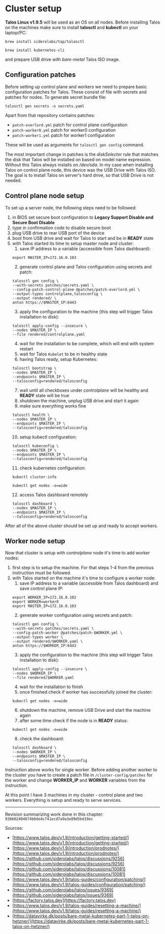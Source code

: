 # Cluster setup

**Talos Linux v1.9.5** will be used as an OS on all nodes. Before installing Talos on the machines make sure to install **talosctl** and **kubectl** on your laptop/PC:
```console
brew install siderolabs/tap/talosctl
```
```console
brew install kubernetes-cli
```
and prepare USB drive with *bare-metal* Talos ISO image.

## Configuration patches

Before setting up control plane and workers we need to prepare basic configuration patches for Talos. These consist of file with secrets and patches for nodes. To generate secret bundle file:
```console
talosctl gen secrets -o secrets.yaml
```
Apart from that repository contains patches:

* `patch-overlord.yml` patch for control plane configuration
* `patch-worker0.yml` patch for worker0 configuration
* `patch-worker1.yml` patch for worker1 configuration

These will be used as arguments for `talosctl gen config` command.

The most important change in patches is the *diskSelector* rule that matches the disk that Talos will be installed on based on model name expression. Without this Talos always installs on */dev/sda*. In my case when installing Talos on control plane node, this device was the USB Drive with Talos ISO. The goal is to install Talos on server's hard drive, so that USB Drive is not needed.

## Control plane node setup

To set up a server node, the following steps need to be followed:

1. in BIOS set secure boot configuration to **Legacy Support Disable and Secure Boot Disable**
2. type in confirmation code to disable secure boot
3. plug USB drive to rear USB port of the device
4. boot from USB drive and wait for Talos to start and be in **READY** state
5. with Talos started its time to setup master node and cluster:
    1. save IP address to a variable (accessible from Talos dashboard):
    ```console
    export MASTER_IP=172.16.0.103
    ```
    2. generate control plane and Talos configuration using secrets and patch:
    ```console
    talosctl gen config \
    --with-secrets patches/secrets.yaml \
    --config-patch-control-plane @patches/patch-overlord.yml \
    --output-types controlplane,talosconfig \
    --output rendered/ \
    anton https://$MASTER_IP:6443
    ```
    3. apply the configuration to the machine (this step will trigger Talos installation to disk):
    ```console
    talosctl apply-config --insecure \
    --nodes $MASTER_IP \
    --file rendered/controlplane.yaml
    ```
    4. wait for the installation to be complete, which will end with system restart
    5. wait for Talos `Kubelet` to be in healthy state
    6. having Talos ready, setup Kubernetes:
    ```console
    talosctl bootstrap \
    --nodes $MASTER_IP \
    --endpoints $MASTER_IP \
    --talosconfig=rendered/talosconfig
    ```
    7. wait until all checkboxes under *controlplane* will be healthy and **READY** state will be true
    8. shutdown the machine, unplug USB drive and start it again
    9.  make sure everything works fine
    ```console
    talosctl health \
    --nodes $MASTER_IP \
    --endpoints $MASTER_IP \
    --talosconfig=rendered/talosconfig
    ```
    10. setup kubectl configuration:
    ```console
    talosctl kubeconfig \
    --nodes $MASTER_IP \
    --endpoints $MASTER_IP \
    --talosconfig=rendered/talosconfig
    ```
    11. check kubernetes configuration:
    ```console
    kubectl cluster-info
    ```
    ```console
    kubectl get nodes -o=wide
    ```
    12. access Talos dashboard remotely
    ```console
    talosctl dashboard \
    --nodes $MASTER_IP \
    --endpoints $MASTER_IP \
    --talosconfig=rendered/talosconfig
    ```

After all of the above cluster should be set up and ready to accept workers.

## Worker node setup

Now that cluster is setup with *controlplane* node it's time to add worker nodes:

1. first step is to setup the machine. For that steps 1-4 from the previous instruction must be followed.
2. with Talos started on the machine it's time to configure a worker node:
    1. save IP address to a variable (accessible from Talos dashboard) and save control plane IP:
    ```console
    export WORKER_IP=172.16.0.102
    export WORKER=worker0
    export MASTER_IP=172.16.0.103
    ```
    2. generate worker configuration using secrets and patch:
    ```console
    talosctl gen config \
    --with-secrets patches/secrets.yaml \
    --config-patch-worker @patches/patch-$WORKER.yml \
    --output-types worker \
    --output rendered/$WORKER.yaml \
    anton https://$WORKER_IP:6443
    ```
    3. apply the configuration to the machine (this step will trigger Talos installation to disk):
    ```console
    talosctl apply-config --insecure \
    --nodes $WORKER_IP \
    --file rendered/$WORKER.yaml
    ```
    4. wait for the installation to finish
    5. once finished check if worker has successfully joined the cluster:
    ```console
    kubectl get nodes -o=wide
    ```
    6. shutdown the machine, remove USB Drive and start the machine again
    7. after some time check if the node is in **READY** status:
    ```console
    kubectl get nodes -o=wide
    ```
    8. check the dashboard:
    ```console
    talosctl dashboard \
    --nodes $WORKER_IP \
    --endpoints $MASTER_IP \
    --talosconfig=rendered/talosconfig 
    ```

Instruction above works for single worker. Before adding another worker to the cluster you have to create a patch file 
in `/cluster-config/patches` for the worker and change **WORKER_IP** and **WORKER** variables from the instruction.

At this point I have 3 machines in my cluster - control plane and two workers. Everything is setup and ready to serve services.

-----

Revision summarizing work done in this chapter: `938602404874b8de4c741ecd7a9a3e89d5bd19ec`

Sources:

* [https://www.talos.dev/v1.9/introduction/getting-started/](https://www.talos.dev/v1.9/introduction/getting-started/)
* [https://www.talos.dev/v1.9/introduction/prodnotes/](https://www.talos.dev/v1.9/introduction/prodnotes/)
* [https://github.com/siderolabs/talos/discussions/9256](https://github.com/siderolabs/talos/discussions/9256)
* [https://github.com/siderolabs/talos/discussions/10081](https://github.com/siderolabs/talos/discussions/10081)
* [https://www.talos.dev/v1.9/talos-guides/configuration/patching/](https://www.talos.dev/v1.9/talos-guides/configuration/patching/)
* [https://github.com/siderolabs/talos/issues/9369](https://github.com/siderolabs/talos/issues/9369)
* [https://factory.talos.dev](https://factory.talos.dev)
* [https://www.talos.dev/v1.9/talos-guides/resetting-a-machine/](https://www.talos.dev/v1.9/talos-guides/resetting-a-machine/)
* [https://datavirke.dk/posts/bare-metal-kubernetes-part-1-talos-on-hetzner/](https://datavirke.dk/posts/bare-metal-kubernetes-part-1-talos-on-hetzner/)